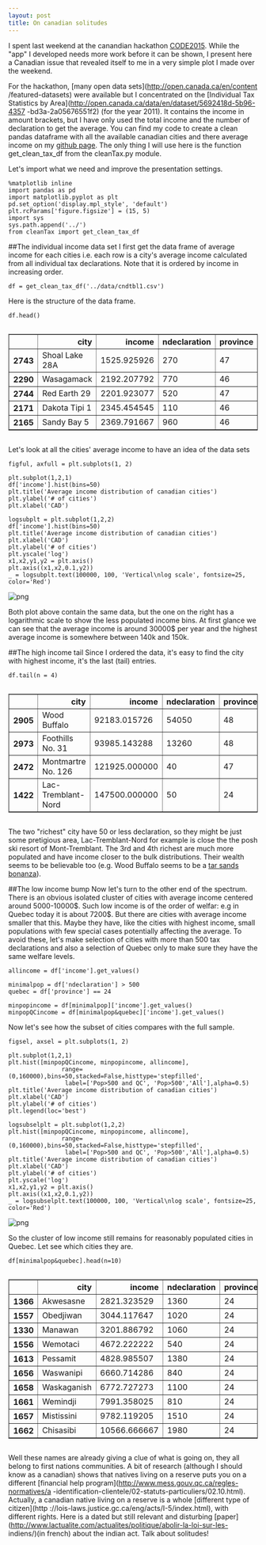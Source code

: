```yaml
---
layout: post
title: On canadian solitudes
---
```


I spent last weekend at the canandian hackathon
[CODE2015](https://www.canadianopendataexperience.ca).  While the "app" I
developed needs more work before it can be shown, I present here a Canadian
issue that revealed itself to me in a very simple plot I made over the weekend.

For the hackathon, [many open data sets](http://open.canada.ca/en/content
/featured-datasets) were available but I concentrated on the [Individual Tax
Statistics by Area](http://open.canada.ca/data/en/dataset/5692418d-5b96-4357
-bd3a-2a05676551f2) (for the year 2011).  It contains the income in amount
brackets, but I have only used the total income and the number of declaration to
get the average.  You can find my code to create a clean pandas dataframe with
all the available canadian cities and there average income on my [github
page](https://github.com/jfraj/CODE2015).  The only thing I will use here is the
function get_clean_tax_df from the cleanTax.py module.

Let's import what we need and improve the presentation settings.


    %matplotlib inline
    import pandas as pd
    import matplotlib.pyplot as plt
    pd.set_option('display.mpl_style', 'default')
    plt.rcParams['figure.figsize'] = (15, 5)
    import sys
    sys.path.append('../')
    from cleanTax import get_clean_tax_df

##The individual income data set
I first get the data frame of average income for each cities i.e. each row is a
city's average income calculated from all individual tax declarations.  Note
that it is ordered by income in increasing order.


    df = get_clean_tax_df('../data/cndtbl1.csv')

Here is the structure of the data frame.


    df.head()




<div style="max-height:1000px;max-width:1500px;overflow:auto;">
<table border="1" class="dataframe">
  <thead>
    <tr style="text-align: right;">
      <th></th>
      <th>city</th>
      <th>income</th>
      <th>ndeclaration</th>
      <th>province</th>
    </tr>
  </thead>
  <tbody>
    <tr>
      <th>2743</th>
      <td> Shoal Lake 28A</td>
      <td> 1525.925926</td>
      <td> 270</td>
      <td> 47</td>
    </tr>
    <tr>
      <th>2290</th>
      <td>     Wasagamack</td>
      <td> 2192.207792</td>
      <td> 770</td>
      <td> 46</td>
    </tr>
    <tr>
      <th>2744</th>
      <td>   Red Earth 29</td>
      <td> 2201.923077</td>
      <td> 520</td>
      <td> 47</td>
    </tr>
    <tr>
      <th>2171</th>
      <td>  Dakota Tipi 1</td>
      <td> 2345.454545</td>
      <td> 110</td>
      <td> 46</td>
    </tr>
    <tr>
      <th>2165</th>
      <td>    Sandy Bay 5</td>
      <td> 2369.791667</td>
      <td> 960</td>
      <td> 46</td>
    </tr>
  </tbody>
</table>
</div>



Let's look at all the cities' average income to have an idea of the data sets


    figful, axfull = plt.subplots(1, 2)
    
    plt.subplot(1,2,1)
    df['income'].hist(bins=50)
    plt.title('Average income distribution of canadian cities')
    plt.ylabel('# of cities')
    plt.xlabel('CAD')
    
    logsubplt = plt.subplot(1,2,2)
    df['income'].hist(bins=50)
    plt.title('Average income distribution of canadian cities')
    plt.xlabel('CAD')
    plt.ylabel('# of cities')
    plt.yscale('log')
    x1,x2,y1,y2 = plt.axis()
    plt.axis((x1,x2,0.1,y2))
    _ = logsubplt.text(100000, 100, 'Vertical\nlog scale', fontsize=25, color='Red')


![png]({{jfraj.github.io}}/assets/incomeblogentry_files/incomeblogentry_8_0.png)


Both plot above contain the same data, but the one on the right has a
logarithmic scale to show the less populated income bins.  At first glance we
can see that the average income is around 30000$ per year and the highest
average income is somewhere between 140k and 150k.

##The high income tail
Since I ordered the data, it's easy to find the city with highest income, it's
the last (tail) entries.


    df.tail(n = 4)




<div style="max-height:1000px;max-width:1500px;overflow:auto;">
<table border="1" class="dataframe">
  <thead>
    <tr style="text-align: right;">
      <th></th>
      <th>city</th>
      <th>income</th>
      <th>ndeclaration</th>
      <th>province</th>
    </tr>
  </thead>
  <tbody>
    <tr>
      <th>2905</th>
      <td>       Wood Buffalo</td>
      <td>  92183.015726</td>
      <td> 54050</td>
      <td> 48</td>
    </tr>
    <tr>
      <th>2973</th>
      <td>   Foothills No. 31</td>
      <td>  93985.143288</td>
      <td> 13260</td>
      <td> 48</td>
    </tr>
    <tr>
      <th>2472</th>
      <td> Montmartre No. 126</td>
      <td> 121925.000000</td>
      <td>    40</td>
      <td> 47</td>
    </tr>
    <tr>
      <th>1422</th>
      <td> Lac-Tremblant-Nord</td>
      <td> 147500.000000</td>
      <td>    50</td>
      <td> 24</td>
    </tr>
  </tbody>
</table>
</div>



The two "richest" city have 50 or less declaration, so they might be just some
pretigious area, Lac-Tremblant-Nord for example is close the the posh ski resort
of Mont-Tremblant.  The 3rd and 4th richest are much more populated and have
income closer to the bulk distributions.  Their wealth seems to be believable
too (e.g. Wood Buffalo seems to be a [tar sands
bonanza](http://en.wikipedia.org/wiki/Regional_Municipality_of_Wood_Buffalo)).

##The low income bump
Now let's turn to the other end of the spectrum. There is an obvious isolated
cluster of cities with average income centered around 5000-10000\$. Such low
income is of the order of welfar: e.g in Quebec today it is about 7200$. But
there are cities with average income smaller that this. Maybe they have, like
the cities with highest income, small populations with few special cases
potentially affecting the average. To avoid these, let's make selection of
cities with more than 500 tax declarations and also a selection of Quebec only
to make sure they have the same welfare levels.


    allincome = df['income'].get_values()
    
    minimalpop = df['ndeclaration'] > 500
    quebec = df['province'] == 24
    
    minpopincome = df[minimalpop]['income'].get_values()
    minpopQCincome = df[minimalpop&quebec]['income'].get_values()

Now let's see how the subset of cities compares with the full sample.


    figsel, axsel = plt.subplots(1, 2)
    
    plt.subplot(1,2,1)
    plt.hist([minpopQCincome, minpopincome, allincome],
                   range=(0,160000),bins=50,stacked=False,histtype='stepfilled',
                    label=['Pop>500 and QC', 'Pop>500','All'],alpha=0.5)
    plt.title('Average income distribution of canadian cities')
    plt.xlabel('CAD')
    plt.ylabel('# of cities')
    plt.legend(loc='best')
    
    logsubselplt = plt.subplot(1,2,2)
    plt.hist([minpopQCincome, minpopincome, allincome],
                   range=(0,160000),bins=50,stacked=False,histtype='stepfilled',
                    label=['Pop>500 and QC', 'Pop>500','All'],alpha=0.5)
    plt.title('Average income distribution of canadian cities')
    plt.xlabel('CAD')
    plt.ylabel('# of cities')
    plt.yscale('log')
    x1,x2,y1,y2 = plt.axis()
    plt.axis((x1,x2,0.1,y2))
    _ = logsubselplt.text(100000, 100, 'Vertical\nlog scale', fontsize=25, color='Red')


![png]({{jfraj.github.io}}/assets/incomeblogentry_files/incomeblogentry_16_0.png)


So the cluster of low income still remains for reasonably populated cities in
Quebec.  Let see which cities they are.


    df[minimalpop&quebec].head(n=10)




<div style="max-height:1000px;max-width:1500px;overflow:auto;">
<table border="1" class="dataframe">
  <thead>
    <tr style="text-align: right;">
      <th></th>
      <th>city</th>
      <th>income</th>
      <th>ndeclaration</th>
      <th>province</th>
    </tr>
  </thead>
  <tbody>
    <tr>
      <th>1366</th>
      <td>   Akwesasne</td>
      <td>  2821.323529</td>
      <td> 1360</td>
      <td> 24</td>
    </tr>
    <tr>
      <th>1557</th>
      <td>   Obedjiwan</td>
      <td>  3044.117647</td>
      <td> 1020</td>
      <td> 24</td>
    </tr>
    <tr>
      <th>1330</th>
      <td>     Manawan</td>
      <td>  3201.886792</td>
      <td> 1060</td>
      <td> 24</td>
    </tr>
    <tr>
      <th>1556</th>
      <td>    Wemotaci</td>
      <td>  4672.222222</td>
      <td>  540</td>
      <td> 24</td>
    </tr>
    <tr>
      <th>1613</th>
      <td>    Pessamit</td>
      <td>  4828.985507</td>
      <td> 1380</td>
      <td> 24</td>
    </tr>
    <tr>
      <th>1656</th>
      <td>   Waswanipi</td>
      <td>  6660.714286</td>
      <td>  840</td>
      <td> 24</td>
    </tr>
    <tr>
      <th>1658</th>
      <td> Waskaganish</td>
      <td>  6772.727273</td>
      <td> 1100</td>
      <td> 24</td>
    </tr>
    <tr>
      <th>1661</th>
      <td>    Wemindji</td>
      <td>  7991.358025</td>
      <td>  810</td>
      <td> 24</td>
    </tr>
    <tr>
      <th>1657</th>
      <td>  Mistissini</td>
      <td>  9782.119205</td>
      <td> 1510</td>
      <td> 24</td>
    </tr>
    <tr>
      <th>1662</th>
      <td>   Chisasibi</td>
      <td> 10566.666667</td>
      <td> 1980</td>
      <td> 24</td>
    </tr>
  </tbody>
</table>
</div>



Well these names are already giving a clue of what is going on, they all belong
to first nations communities.  A bit of research (although I should know as a
canadian) shows that natives living on a reserve puts you on a different
[financial help program](http://www.mess.gouv.qc.ca/regles-normatives/a
-identification-clientele/02-statuts-particuliers/02.10.html).  Actually, a
canadian native living on a reserve is a whole [different type of citizen](http
://lois-laws.justice.gc.ca/eng/acts/I-5/index.html), with different rights.
Here is a dated but still relevant and disturbing
[paper](http://www.lactualite.com/actualites/politique/abolir-la-loi-sur-les-
indiens/)(in french) about the indian act.  Talk about solitudes!
